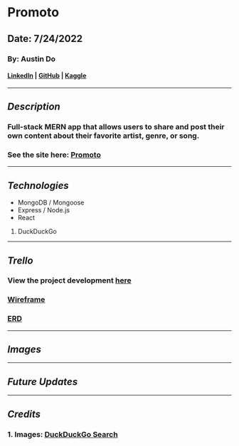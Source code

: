 # Promoto

## Date: 7/24/2022

### By: Austin Do

#### **[LinkedIn](https://www.linkedin.com/in/austin-do/) | [GitHub](https://github.com/austinndo) | [Kaggle](https://www.kaggle.com/austindo)**

---

## **_Description_**

### Full-stack MERN app that allows users to share and post their own content about their favorite artist, genre, or song.

### See the site here: [Promoto]()

---

## **_Technologies_**

- MongoDB / Mongoose
- Express / Node.js
- React

1. DuckDuckGo

---

## **_Trello_**

### View the project development [here](https://trello.com/invite/b/cLVKQaG9/40fe13adf088a75f97f153b535aff24c/sustainable-seafood)

### [Wireframe](https://wireframe.cc/Hyra9u)

### [ERD](https://drive.google.com/file/d/1GZttuTBhEKmNavor16SxlhXQMraRVypQ/view?usp=sharing)

---

## **_Images_**

---

## **_Future Updates_**

---

## **_Credits_**

### 1. Images: [DuckDuckGo Search](https://duckduckgo.com/)
